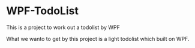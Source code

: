 # WPF-TodoList
This is a project to work out a todolist by WPF

What we wanto to get by this project is a light todolist which built on WPF.
